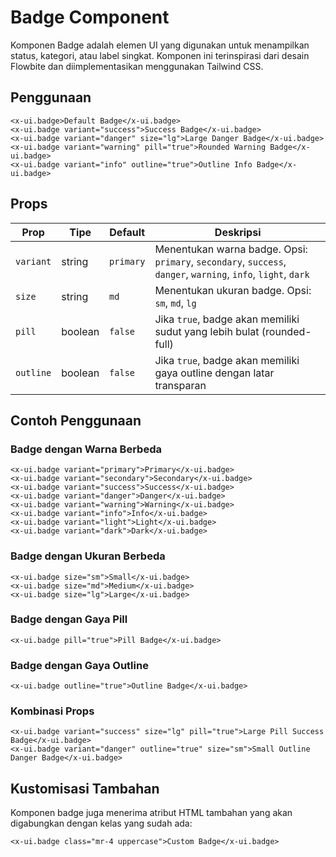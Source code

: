 # Badge Component

Komponen Badge adalah elemen UI yang digunakan untuk menampilkan status, kategori, atau label singkat. Komponen ini terinspirasi dari desain Flowbite dan diimplementasikan menggunakan Tailwind CSS.

## Penggunaan

```blade
<x-ui.badge>Default Badge</x-ui.badge>
<x-ui.badge variant="success">Success Badge</x-ui.badge>
<x-ui.badge variant="danger" size="lg">Large Danger Badge</x-ui.badge>
<x-ui.badge variant="warning" pill="true">Rounded Warning Badge</x-ui.badge>
<x-ui.badge variant="info" outline="true">Outline Info Badge</x-ui.badge>
```

## Props

| Prop      | Tipe    | Default   | Deskripsi                                                                                                     |
| --------- | ------- | --------- | ------------------------------------------------------------------------------------------------------------- |
| `variant` | string  | `primary` | Menentukan warna badge. Opsi: `primary`, `secondary`, `success`, `danger`, `warning`, `info`, `light`, `dark` |
| `size`    | string  | `md`      | Menentukan ukuran badge. Opsi: `sm`, `md`, `lg`                                                               |
| `pill`    | boolean | `false`   | Jika `true`, badge akan memiliki sudut yang lebih bulat (rounded-full)                                        |
| `outline` | boolean | `false`   | Jika `true`, badge akan memiliki gaya outline dengan latar transparan                                         |

## Contoh Penggunaan

### Badge dengan Warna Berbeda

```blade
<x-ui.badge variant="primary">Primary</x-ui.badge>
<x-ui.badge variant="secondary">Secondary</x-ui.badge>
<x-ui.badge variant="success">Success</x-ui.badge>
<x-ui.badge variant="danger">Danger</x-ui.badge>
<x-ui.badge variant="warning">Warning</x-ui.badge>
<x-ui.badge variant="info">Info</x-ui.badge>
<x-ui.badge variant="light">Light</x-ui.badge>
<x-ui.badge variant="dark">Dark</x-ui.badge>
```

### Badge dengan Ukuran Berbeda

```blade
<x-ui.badge size="sm">Small</x-ui.badge>
<x-ui.badge size="md">Medium</x-ui.badge>
<x-ui.badge size="lg">Large</x-ui.badge>
```

### Badge dengan Gaya Pill

```blade
<x-ui.badge pill="true">Pill Badge</x-ui.badge>
```

### Badge dengan Gaya Outline

```blade
<x-ui.badge outline="true">Outline Badge</x-ui.badge>
```

### Kombinasi Props

```blade
<x-ui.badge variant="success" size="lg" pill="true">Large Pill Success Badge</x-ui.badge>
<x-ui.badge variant="danger" outline="true" size="sm">Small Outline Danger Badge</x-ui.badge>
```

## Kustomisasi Tambahan

Komponen badge juga menerima atribut HTML tambahan yang akan digabungkan dengan kelas yang sudah ada:

```blade
<x-ui.badge class="mr-4 uppercase">Custom Badge</x-ui.badge>
```

